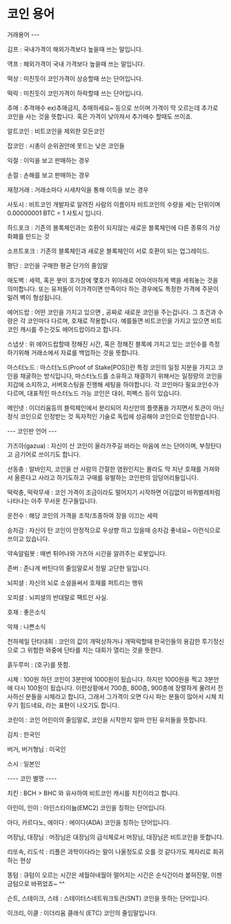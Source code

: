 # 코인 용어

 거래용어 ---

김프 : 국내가격이 해외가격보다 높을때 쓰는 말입니다.

역프 : 해외가격이 국내 가격보다 높을때 쓰는 말입니다.

떡상 : 미친듯이 코인가격이 상승할때 쓰는 단어입니다.

떡락 : 미친듯이 코인가격이 하락할때 쓰는 단어입니다.

추매 : 추격매수 ex)추매금지, 추매하세요~ 등으로 쓰이며 가격이 막 오르는데 추가로 코인을 사는 것을 뜻합니다. 혹은 가격이 낮아져서 추가매수 할때도 쓰이죠.

알트코인 : 비트코인을 제외한 모든코인

잡코인 : 시총이 순위권안에 못드는 낮은 코인들

익절 : 이익을 보고 판매하는 경우

손절 : 손해를 보고 판매하는 경우

재정거래 : 거래소마다 시세차익을 통해 이득을 보는 경우

사토시 : 비트코인 개발자로 알려진 사람의 이름이자 비트코인의 수량을 세는 단위이며  0.00000001 BTC = 1 사토시 입니다.

하드포크 : 기존의 블록체인과는 호환이 되지않는 새로운 블록체인에 다른 종류의 가상화폐를 만드는 것

소프트포크 : 기존의 블록체인과 새로운 블록체인이 서로 호환이 되는 업그레이드.

평단 : 코인을 구매한 평균 단가의 줄임말

매도벽 : 세력, 혹은 봇이 호가창에 몇호가 위아래로 어마어마하게 벽을 세워놓는 것을 의미합니다. 또는 유저들이 이가격이면 만족이다 하는 경우에도 특정한 가격에 주문이 밀려 벽이 형성됩니다. 

에어드랍 : 어떤 코인을 가지고 있으면 , 공짜로 새로운 코인을 주는겁니다. 그 조건과 수량은
각 코인마다 다르며, 호재로 작용합니다. 예를들면 비트코인을 가지고 있으면 비트코인 캐시를 주는것도
에어드랍이라고 합니다.

스냅샷 : 위 에어드랍할때 정해진 시간, 혹은 정해진 블록에 가지고 있는 코인수를 측정하기위해
거래소에서 자료를 백업하는 것을 뜻합니다.

마스터노드 : 마스터노드(Proof of Stake[POS])란 특정 코인의 일정 지분을 가지고 코인을 채굴하는 방식입니다, 
마스터노드를 소유하고 채결하기 위해서는 일정량의 코인을 지갑에 소지하고, 서버호스팅을 진행해 세팅을 하야합니다.
각 코인마다 필요코인수가 다르며, 대표적인 마스터노드 가능 코인은 대쉬, 피벡스 등이 있습니다.

메인넷 : 이더리움등의 블럭체인에서 분리되어 자신만의 플랫폼을 가지면서 토큰이 아닌 정식 코인으로 인정받는 것
독자적인 기술로 독립에 성공해야 코인으로 인정받습니다.

 

--- 코인판 언어 ---

가즈아(gazua) : 자신이 산 코인이 올라가주길 바라는 마음에 쓰는 단어이며, 부정탄다고 금기어로 쓰이기도 합니다.

선동충 : 알바인지, 코인을 산 사람의 간절한 염원인지는 몰라도 막 지난 호재를 가져와서 올른다고 사라고 하기도하고 구매를 유발하는 코인판의 암덩어리들입니다.

떡락충, 떡락무새 : 코인 가격이 조금이라도 떨어지기 시작하면 어김없이 바퀴벌레처럼 나타나는 아주 무서운 친구들입니다. 

운전수 : 해당 코인의 가격을 조작/조종하여 장을 이끄는 세력

승차감 : 자신이 탄 코인이 안정적으로 우상향 하고 있을때 승차감 좋네요~ 이런식으로 쓰이고 있습니다.

약속알림봇 : 매번 튀어나와 가즈아 시간을 알려주는 로봇입니다.

존버 : 존나게 버틴다의 줄임말로서 정말 고단한 일입니다.

뇌피셜 : 자신의 뇌로 소설을써서 호재를 퍼트리는 행위

오피셜 : 뇌피셜의 반대말로 팩트인 사실.

호재 : 좋은소식

악재 : 나쁜소식

천하제일 단타대회 : 코인의 값이 개떡상하거나 개떡락할때 한국인들의 용감한 투기정신으로 그 위험한 와중에 단타를 치는 대회가 열리는 것을 뜻한다.

흙두루미 :  (호구)를 뜻함.

시체 : 100원 하던 코인이 3분만에 1000원이 됬습니다. 하지만 1000원을 찍고 3분만에 다시 100원이 됬습니다.
이런상황에서 700층, 800층, 900층에 장렬하게 물려서 전사하신 분들을 시체라고 합니다, 그래서 그가격이 오면
다시 파는 분들이 많아서 시체 치우기 힘드네요, 라는 표현이 나오기도 합니다. 

코린이 : 코인 어린이의 줄임말로, 코인을 시작한지 얼마 안된 유저들을 뜻합니다.

김치 : 한국인

버거, 버거형님 : 미국인

스시 : 일본인 

 

---- 코인 별명 ----

치킨 : BCH > BHC 와 유사하여 비트코인 캐시를 치킨이라고 합니다.

아인이, 인이 : 아인스타이늄(EMC2) 코인을 칭하는 단어입니다.

아다, 카르다노, 에이다 : 에이다(ADA) 코인을 칭하는 단어입니다.

머장님, 대장님 : 머장님은 대장님의 급식체로서 머장님, 대장님은 비트코인을 뜻합니다.

리또속, 리도석 : 리플은 과학이다라는 말이 나올정도로 오를 것 같다가도 제자리로 회귀하는 현상 

똥텀 : 큐텀이 오르는 시간은 세월아네월아 떨어지는 시간은 순식간이라 붙혀진말, 이젠 금텀으로 바뀌었죠~ ^^

슨트, 스테이크, 스테 : 스테이터스네트워크토큰(SNT) 코인을 뜻하는 단어입니다.

이크리, 이클 : 이더리움 클래식 (ETC) 코인의 줄임말입니다.
